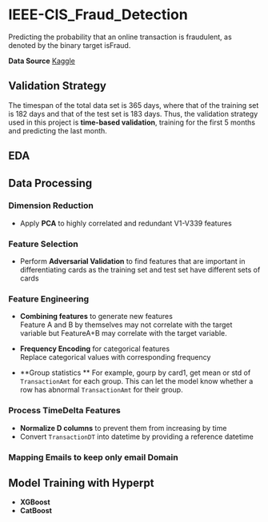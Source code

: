 # IEEE-CIS_Fraud_Detection

Predicting the probability that an online transaction is fraudulent, as denoted by the binary target isFraud.

**Data Source** [Kaggle](https://www.kaggle.com/c/ieee-fraud-detection/data)

## Validation Strategy
The timespan of the total data set is 365 days, where that of the training set is 182 days and that of the test set is 183 days. Thus, the validation strategy used in this project is **time-based validation**, training for the first 5 months and predicting the last month.

## EDA

## Data Processing

### **Dimension Reduction**
* Apply **PCA** to highly correlated and redundant V1-V339 features

### **Feature Selection** 
* Perform **Adversarial Validation** to find features that are important in differentiating cards as the training set and test set have different sets of cards

### **Feature Engineering** 
* **Combining features** to generate new features   
Feature A and B by themselves may not correlate with the target variable but FeatureA+B may correlate with the target variable.

* **Frequency Encoding** for categorical features  
Replace categorical values with corresponding frequency

* **Group statistics ** 
For example, gourp by card1, get mean or std of ```TransactionAmt``` for each group. This can let the model know whether a row has abnormal ``TransactionAmt`` for their group.

### **Process TimeDelta Features**  
* **Normalize D columns** to prevent them from increasing by time
* Convert ```TransactionDT``` into datetime by providing a reference datetime

### **Mapping Emails to keep only email Domain**

## Model Training with **Hyperpt**
* **XGBoost**  
* **CatBoost**



